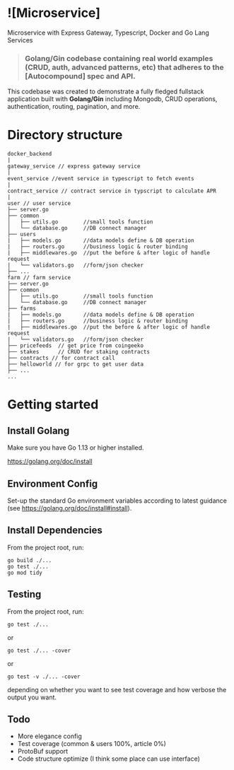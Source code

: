 # ![Microservice]

Microservice with Express Gateway, Typescript, Docker and Go Lang Services

> ### Golang/Gin codebase containing real world examples (CRUD, auth, advanced patterns, etc) that adheres to the [Autocompound] spec and API.


This codebase was created to demonstrate a fully fledged fullstack application built with **Golang/Gin** including Mongodb, CRUD operations, authentication, routing, pagination, and more.


# Directory structure
```
docker_backend
|
gateway_service // express gateway service
|
event_service //event service in typescript to fetch events
|
contract_service // contract service in typscript to calculate APR
|   
user // user service
├── server.go
├── common
│   ├── utils.go        //small tools function
│   └── database.go     //DB connect manager
├── users
|   ├── models.go       //data models define & DB operation
|   ├── routers.go      //business logic & router binding
|   ├── middlewares.go  //put the before & after logic of handle request
|   └── validators.go   //form/json checker
├── ...
farm // farm service
├── server.go
├── common
│   ├── utils.go        //small tools function
│   └── database.go     //DB connect manager
├── farms
|   ├── models.go       //data models define & DB operation
|   ├── routers.go      //business logic & router binding
|   ├── middlewares.go  //put the before & after logic of handle request
|   └── validators.go   //form/json checker
├── pricefeeds  // get price from coingeeko
├── stakes      // CRUD for staking contracts
├── contracts // for contract call  
├── helloworld // for grpc to get user data  
├── ...
...
```

# Getting started

## Install Golang

Make sure you have Go 1.13 or higher installed.

https://golang.org/doc/install

## Environment Config

Set-up the standard Go environment variables according to latest guidance (see https://golang.org/doc/install#install).


## Install Dependencies
From the project root, run:
```
go build ./...
go test ./...
go mod tidy
```

## Testing
From the project root, run:
```
go test ./...
```
or
```
go test ./... -cover
```
or
```
go test -v ./... -cover
```
depending on whether you want to see test coverage and how verbose the output you want.

## Todo
- More elegance config
- Test coverage (common & users 100%, article 0%)
- ProtoBuf support
- Code structure optimize (I think some place can use interface)

